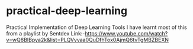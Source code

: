 # practical-deep-learning
Practical Implementation of Deep Learning Tools
I have learnt most of this from a playlist by Sentdex
Link:-https://www.youtube.com/watch?v=wQ8BIBpya2k&list=PLQVvvaa0QuDfhTox0AjmQ6tvTgMBZBEXN
